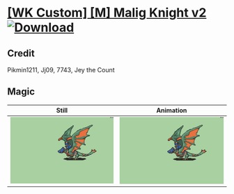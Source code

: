 # [\[WK Custom\] \[M\] Malig Knight v2](./) [![Download](https://img.shields.io/badge/Download--red?style=social&logo=github)](https://minhaskamal.github.io/DownGit/#/home?url=https://github.com/Klokinator/FE-Repo/tree/main/Battle%20Animations%2FMounted%20-%20Pegs%2C%20Wyverns%2C%20Griffons%2F%5BWK%20Custom%5D%20%5BM%5D%20Malig%20Knight%20v2%2F6.%20Magic)

## Credit

Pikmin1211, Jj09, 7743, Jey the Count

## Magic

| Still | Animation |
| :---: | :-------: |
| ![Magic still](./Magic_000.png) | ![Magic animation](./Magic.gif) |
